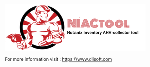 ![Alt text](https://github.com/dlira2/Nutanix-tools-for-AHV/blob/master/NIAClogo.png?raw=true)

For more information visit : https://www.dlisoft.com
